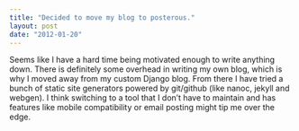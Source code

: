 ```yaml
---
title: "Decided to move my blog to posterous."
layout: post
date: "2012-01-20"
---
```


Seems like I have a hard time being motivated enough to write anything down. There is definitely some overhead in writing my own blog, which is why I moved away from my custom Django blog. From there I have tried a bunch of static site generators powered by git/github (like nanoc, jekyll and webgen). I think switching to a tool that I don’t have to maintain and has features like mobile compatibility or email posting might tip me over the edge.
